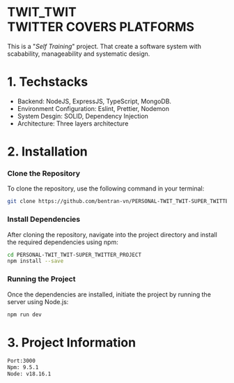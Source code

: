 <h1> TWIT_TWIT <br> TWITTER COVERS PLATFORMS </h1>
This is a "<i>Self Training</i>" project. That create a software system with scabability, manageability and systematic design.

# 1. Techstacks

- Backend: NodeJS, ExpressJS, TypeScript, MongoDB.
- Environment Configuration: Eslint, Prettier, Nodemon
- System Desgin: SOLID, Dependency Injection
- Architecture: Three layers architecture

# 2. Installation
### Clone the Repository

To clone the repository, use the following command in your terminal:

```bash
git clone https://github.com/bentran-vn/PERSONAL-TWIT_TWIT-SUPER_TWITTER_PROJECT
```
### Install Dependencies

After cloning the repository, navigate into the project directory and install the required dependencies using npm:

```bash
cd PERSONAL-TWIT_TWIT-SUPER_TWITTER_PROJECT
npm install --save
```
### Running the Project

Once the dependencies are installed, initiate the project by running the server using Node.js:

```bash
npm run dev
```
# 3. Project Information

```sh
Port:3000
Npm: 9.5.1
Node: v18.16.1
```





